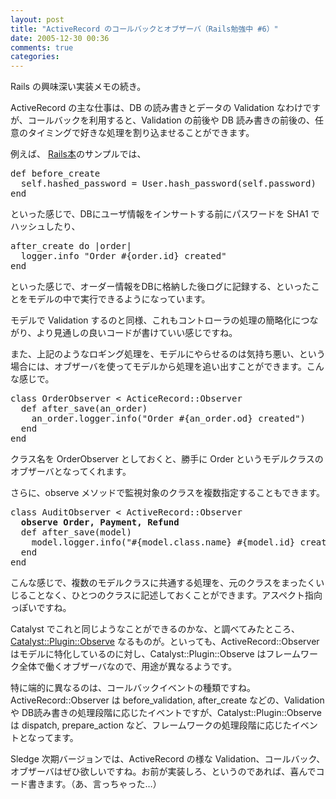 ```yaml
---
layout: post
title: "ActiveRecord のコールバックとオブザーバ（Rails勉強中 #6）"
date: 2005-12-30 00:36
comments: true
categories: 
---
```

<p class="entryBody">
Rails の興味深い実装メモの続き。
</p>

<p class="entryBody">
ActiveRecord の主な仕事は、DB の読み書きとデータの Validation なわけですが、コールバックを利用すると、Validation の前後や DB 読み書きの前後の、任意のタイミングで好きな処理を割り込ませることができます。
</p>

<p class="entryBody">
例えば、 <a href="http://www.amazon.co.jp/exec/obidos/ASIN/097669400X/httshemizorg-22/ref=nosim" target="_blank">Rails本</a>のサンプルでは、
</p>

<pre class="code">
def before_create
  self.hashed_password = User.hash_password(self.password)
end
</pre>

<p class="entryBody">
といった感じで、DBにユーザ情報をインサートする前にパスワードを SHA1 でハッシュしたり、
</p>

<pre class="code">
after_create do |order|
  logger.info "Order #{order.id} created"
end
</pre>

<p class="entryBody">
といった感じで、オーダー情報をDBに格納した後ログに記録する、といったことをモデルの中で実行できるようになっています。
</p>

<p class="entryBody">
モデルで Validation するのと同様、これもコントローラの処理の簡略化につながり、より見通しの良いコードが書けていい感じですね。
</p>

<p class="entryBody">
また、上記のようなロギング処理を、モデルにやらせるのは気持ち悪い、という場合には、オブザーバを使ってモデルから処理を追い出すことができます。こんな感じで。
</p>

<pre class="code">
class OrderObserver &lt; ActiceRecord::Observer
  def after_save(an_order)
    an_order.logger.info("Order #{an_order.od} created")
  end
end
</pre>

<p class="entryBody">
クラス名を OrderObserver としておくと、勝手に Order というモデルクラスのオブザーバとなってくれます。
</p>

<p class="entryBody">
さらに、observe メソッドで監視対象のクラスを複数指定することもできます。
</p>

<pre class="code">
class AuditObserver &lt; ActiveRecord::Observer
  <strong>observe Order, Payment, Refund</strong>
  def after_save(model)
    model.logger.info("#{model.class.name} #{model.id} created")
  end
end
</pre>

<p class="entryBody">
こんな感じで、複数のモデルクラスに共通する処理を、元のクラスをまったくいじることなく、ひとつのクラスに記述しておくことができます。アスペクト指向っぽいですね。
</p>

<p class="entryBody">
Catalyst でこれと同じようなことができるのかな、と調べてみたところ、<a href="http://search.cpan.org/perldoc?Catalyst::Plugin::Observe" target="_blank">Catalyst::Plugin::Observe</a> なるものが。といっても、ActiveRecord::Observer はモデルに特化しているのに対し、Catalyst::Plugin::Observe はフレームワーク全体で働くオブザーバなので、用途が異なるようです。
</p>

<p class="entryBody">
特に端的に異なるのは、コールバックイベントの種類ですね。ActiveRecord::Observer は before_validation, after_create などの、Validation や DB読み書きの処理段階に応じたイベントですが、Catalyst::Plugin::Observe は dispatch, prepare_action など、フレームワークの処理段階に応じたイベントとなってます。
</p>

<p class="entryBody">
Sledge 次期バージョンでは、ActiveRecord の様な Validation、コールバック、オブザーバはぜひ欲しいですね。お前が実装しろ、というのであれば、喜んでコード書きます。（あ、言っちゃった…）
</p>